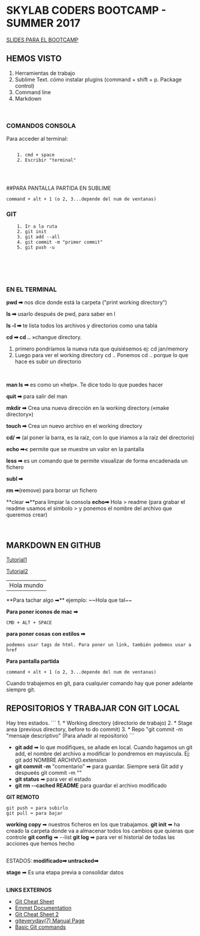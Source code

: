 <h1>SKYLAB CODERS BOOTCAMP - SUMMER 2017</h1>

<a href="https://skylabcoders.github.io/bootcamp-julio2017/">SLIDES PARA EL BOOTCAMP</a>





<h2>HEMOS VISTO</h2>

<ol>
<li> Herramientas de trabajo</li>
<li> Sublime Text. cómo instalar plugins (command + shift + p. Package control)</li>
<li> Command line</li>
<li> Markdown</li>
</ol>
<br>


<h3>COMANDOS CONSOLA</h3> 

Para acceder al terminal:
```
    
    1. cmd + space
    2. Escribir "terminal"
    
```

<br>

##PARA PANTALLA PARTIDA EN SUBLIME
```
command + alt + 1 (o 2, 3...depende del num de ventanas)
```


<h3>GIT</h3>


```
    1. Ir a la ruta
    2. git init
    3. git add --all
    4. git commit -m "primer commit"
    5. git push -u
```
<br>
<br>
<br>




## <h3>EN EL TERMINAL</h3>


**pwd    ➡** nos dice donde está la carpeta ("print working directory")

**ls     ➡** usarlo después de pwd, para saber en l

**ls -l  ➡** te lista todos los archivos y directorios como una tabla 

**cd ➡ cd ..** »changue directory. 
<ol>
    <li>primero pondríamos la nueva ruta que quisiésemos
ej: cd jan/memory</li>
    <li>Luego para ver el working directory 
cd ..
Ponemos cd .. porque lo que hace es subir un directorio </li>
</ol> 
<br>

**man ls ➡** es como un «help». Te dice todo lo que puedes hacer

**quit ➡** para salir del man

**mkdir ➡** Crea una nueva dirección en la working directory.(«make directory»)

**touch ➡** Crea un nuevo archivo en el working directory

**cd/ ➡** (al poner la barra, es la raíz, con lo que iriamos a la raíz del directorio)

**echo ➡<** permite que se muestre un valor en la pantalla

**less ➡** es un comando que te permite visualizar de forma encadenada un fichero

**subl ➡**

**rm ➡**(remove) para borrar un fichero

**clear ➡**para limpiar la consola
**echo➡** Hola > readme  (para grabar el readme usamos el simbolo > y ponemos el nombre del archivo que queremos crear)

<br>

<h2>MARKDOWN EN GITHUB</h2>
<a href="https://guides.github.com/features/mastering-markdown/">Tutorial1</a>

<a href="https://guides.github.com/features/mastering-markdown/">Tutorial2</a>
<table><td>Hola mundo</td></table>
**Para tachar algo ➡** ejemplo: 
~~Hola que tal~~




**Para poner iconos de mac ➡**
```
CMD + ALT + SPACE 
```

**para poner cosas con estilos ➡** 
```
podemos usar tags de html. Para poner un link, también podemos usar a href

```

**Para pantalla partida** 
```
command + alt + 1 (o 2, 3...depende del num de ventanas)
```

Cuando trabajemos en git, para cualquier comando hay que poner adelante siempre git.
<br>

<h2> REPOSITORIOS Y TRABAJAR CON GIT LOCAL</h2>
Hay tres estados.
```
1. * Working directory (directorio de trabajo)
2. * Stage area (previous directory, before to do commit)
3. * Repo "git commit -m "mensaje descriptivo" (Para añadir al repositorio)
```
<br>

<ul>
    <li><strong>git add</strong> ➡ lo que modifiques, se añade en local. Cuando hagamos un git add, el nombre del archivo a modificar lo pondremos en mayúscula. 
    Ej: git add NOMBRE ARCHIVO.extension</li>
    <li><strong>git commit -m</strong>  "comentario" ➡ para guardar. Siempre será Git add y despueés git commit -m ""
    </li>
    <li><strong>git status</strong> ➡ para ver el estado</li>
    <li><strong>git rm --cached README</strong> para guardar el archivo modificado</li>
</ul>


**GIT REMOTO**
```
git push ➡ para subirlo
git pull ➡ para bajar
```


<strong>working copy</strong> ➡ nuestros ficheros en los que trabajamos.
<strong>git init</strong> ➡ ha creado la carpeta donde va a almacenar todos los cambios que quieras que controle
<strong>git config</strong> ➡ --list
<strong>git log</strong> ➡ para ver el historial de todas las acciones que hemos hecho
##

ESTADOS: 
<strong>modificado➡ </strong>
<strong>untracked➡</strong>

<strong>stage</strong> ➡ Es una etapa previa a consolidar datos
<br>

##

**LINKS EXTERNOS**
<ul>
    <li><a href="http://files.zeroturnaround.com/pdf/zt_git_cheat_sheet.pdf">Git Cheat Sheet</a></li>
    <li><a href="https://docs.emmet.io/cheat-sheet/">Emmet Documentation</a></li>
    <li><a href="https://www.git-tower.com/blog/git-cheat-sheet/">Git Cheat Sheet 2</a></li>
    <li><a href="https://www.kernel.org/pub/software/scm/git/docs/giteveryday.html">giteveryday(7) Manual Page</a></li>
    <li><a href="https://confluence.atlassian.com/bitbucketserver/basic-git-commands-776639767.html">Basic Git commands</a></li>
<ul>

